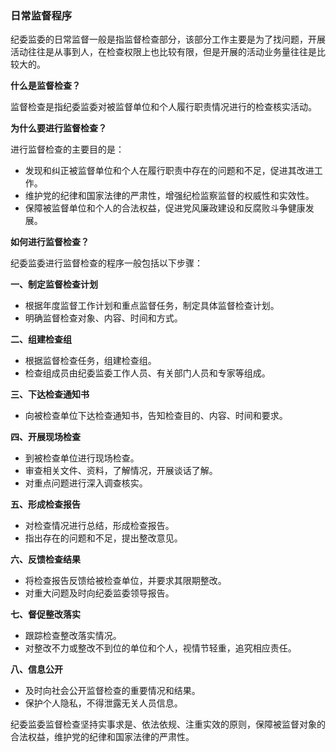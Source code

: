 ### 日常监督程序



纪委监委的日常监督一般是指监督检查部分，该部分工作主要是为了找问题，开展活动往往是从事到人，在检查权限上也比较有限，但是开展的活动业务量往往是比较大的。

**什么是监督检查？**

监督检查是指纪委监委对被监督单位和个人履行职责情况进行的检查核实活动。

**为什么要进行监督检查？**

进行监督检查的主要目的是：

- 发现和纠正被监督单位和个人在履行职责中存在的问题和不足，促进其改进工作。
- 维护党的纪律和国家法律的严肃性，增强纪检监察监督的权威性和实效性。
- 保障被监督单位和个人的合法权益，促进党风廉政建设和反腐败斗争健康发展。

**如何进行监督检查？**

纪委监委进行监督检查的程序一般包括以下步骤：

**一、制定监督检查计划**

- 根据年度监督工作计划和重点监督任务，制定具体监督检查计划。
- 明确监督检查对象、内容、时间和方式。

**二、组建检查组**

- 根据监督检查任务，组建检查组。
- 检查组成员由纪委监委工作人员、有关部门人员和专家等组成。

**三、下达检查通知书**

- 向被检查单位下达检查通知书，告知检查目的、内容、时间和要求。

**四、开展现场检查**

- 到被检查单位进行现场检查。
- 审查相关文件、资料，了解情况，开展谈话了解。
- 对重点问题进行深入调查核实。

**五、形成检查报告**

- 对检查情况进行总结，形成检查报告。
- 指出存在的问题和不足，提出整改意见。

**六、反馈检查结果**

- 将检查报告反馈给被检查单位，并要求其限期整改。
- 对重大问题及时向纪委监委领导报告。

**七、督促整改落实**

- 跟踪检查整改落实情况。
- 对整改不力或整改不到位的单位和个人，视情节轻重，追究相应责任。

**八、信息公开**

- 及时向社会公开监督检查的重要情况和结果。
- 保护个人隐私，不得泄露无关人员信息。

纪委监委监督检查坚持实事求是、依法依规、注重实效的原则，保障被监督对象的合法权益，维护党的纪律和国家法律的严肃性。